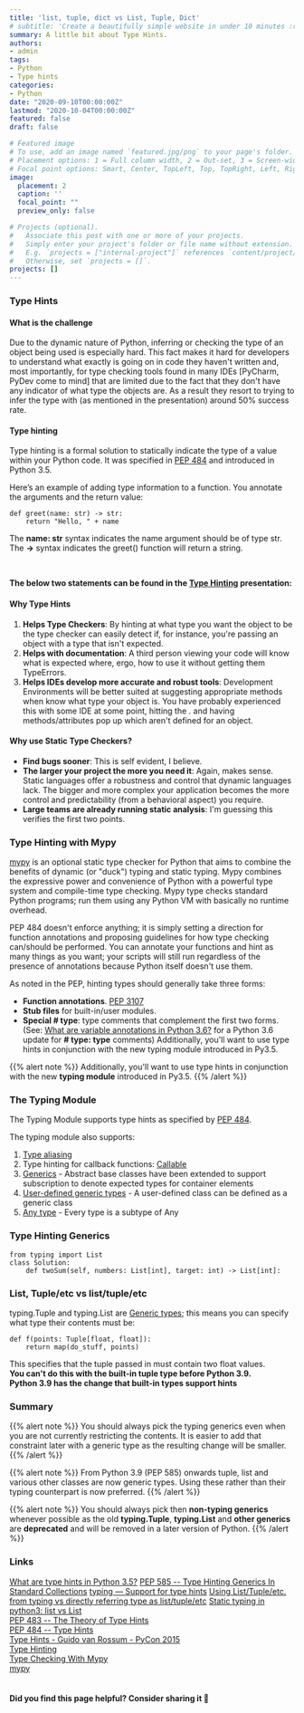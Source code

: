 ```yaml
---
title: 'list, tuple, dict vs List, Tuple, Dict'
# subtitle: 'Create a beautifully simple website in under 10 minutes :rocket:'
summary: A little bit about Type Hints.
authors:
- admin
tags:
- Python
- Type hints
categories:
- Python
date: "2020-09-10T00:00:00Z"
lastmod: "2020-10-04T00:00:00Z"
featured: false
draft: false

# Featured image
# To use, add an image named `featured.jpg/png` to your page's folder.
# Placement options: 1 = Full column width, 2 = Out-set, 3 = Screen-width
# Focal point options: Smart, Center, TopLeft, Top, TopRight, Left, Right, BottomLeft, Bottom, BottomRight
image:
  placement: 2
  caption: ''
  focal_point: ""
  preview_only: false

# Projects (optional).
#   Associate this post with one or more of your projects.
#   Simply enter your project's folder or file name without extension.
#   E.g. `projects = ["internal-project"]` references `content/project/deep-learning/index.md`.
#   Otherwise, set `projects = []`.
projects: []
---
```


### Type Hints

#### What is the challenge

Due to the dynamic nature of Python, inferring or checking the type of an object being used is especially hard. This fact makes it hard for developers to understand what exactly is going on in code they haven't written and, most importantly, for type checking tools found in many IDEs [PyCharm, PyDev come to mind] that are limited due to the fact that they don't have any indicator of what type the objects are. As a result they resort to trying to infer the type with (as mentioned in the presentation) around 50% success rate.

#### Type hinting

Type hinting is a formal solution to statically indicate the type of a value within your Python code. It was specified in [PEP 484](https://www.python.org/dev/peps/pep-0484/) 
and introduced in Python 3.5.  

Here’s an example of adding type information to a function. You annotate the arguments and the return value:

    def greet(name: str) -> str:
        return "Hello, " + name
The **name: str** syntax indicates the name argument should be of type str. The **->** syntax indicates the greet() function will return a string.  

<br>

**The below two statements can be found in the [Type Hinting](https://www.youtube.com/watch?v=2wDvzy6Hgxg) presentation:**

#### Why Type Hints

1. **Helps Type Checkers**: By hinting at what type you want the object to be the type checker can easily detect if, for instance, you're passing an object with a type that isn't expected.
2. **Helps with documentation**: A third person viewing your code will know what is expected where, ergo, how to use it without getting them TypeErrors.
3. **Helps IDEs develop more accurate and robust tools**: Development Environments will be better suited at suggesting appropriate methods when know what type your object is. You have probably experienced this with some IDE at some point, hitting the . and having methods/attributes pop up which aren't defined for an object.

#### Why use Static Type Checkers?

- **Find bugs sooner**: This is self evident, I believe.  
- **The larger your project the more you need it**: Again, makes sense. Static languages offer a robustness and control that dynamic languages lack. The bigger and more complex
  your application becomes the more control and predictability (from a behavioral aspect) you require. 
- **Large teams are already running static analysis**: I'm guessing this verifies the first two points.  

### Type Hinting with Mypy

[mypy](http://mypy-lang.org/index.html) is an optional static type checker for Python that aims to combine the benefits of dynamic (or "duck") typing and static typing. Mypy combines the expressive power and convenience of Python with a powerful type system and compile-time type checking. Mypy type checks standard Python programs; run them using any Python VM with basically no runtime overhead.

PEP 484 doesn't enforce anything; it is simply setting a direction for function annotations and proposing guidelines for how type checking can/should be performed. You can annotate your functions and hint as many things as you want; your scripts will still run regardless of the presence of annotations because Python itself doesn't use them.

As noted in the PEP, hinting types should generally take three forms:

- **Function annotations**. [PEP 3107](https://www.python.org/dev/peps/pep-3107/)  
- **Stub files** for built-in/user modules.  
- **Special # type**: type comments that complement the first two forms. (See: [What are variable annotations in Python 3.6?](https://stackoverflow.com/questions/39971929/what-are-variable-annotations-in-python-3-6/39973133#39973133) for a Python 3.6 update for **# type: type** comments)
Additionally, you'll want to use type hints in conjunction with the new typing module introduced in Py3.5.  

{{% alert note %}}
Additionally, you'll want to use type hints in conjunction with the new **typing module** introduced in Py3.5.
{{% /alert %}}
  

### The Typing Module

The Typing Module supports type hints as specified by [PEP 484](https://www.python.org/dev/peps/pep-0484/). 

The typing module also supports:

1. [Type aliasing](https://docs.python.org/3/library/typing.html#type-aliases)  
2. Type hinting for callback functions: [Callable](https://docs.python.org/3/library/typing.html#callable)  
3. [Generics](https://docs.python.org/3/library/typing.html#generics) - Abstract base classes have been extended to support subscription to denote expected types for container elements  
4. [User-defined generic types](https://docs.python.org/3/library/typing.html#user-defined-generic-types) - A user-defined class can be defined as a generic class  
5. [Any type](https://docs.python.org/3/library/typing.html#typing.Any) - Every type is a subtype of Any  

### Type Hinting Generics

    from typing import List
    class Solution:
        def twoSum(self, numbers: List[int], target: int) -> List[int]:
        

### List, Tuple/etc vs list/tuple/etc

typing.Tuple and typing.List are [Generic types](https://docs.python.org/3/library/typing.html#generics); this means you can specify what type their contents must be:

    def f(points: Tuple[float, float]):
        return map(do_stuff, points)

This specifies that the tuple passed in must contain two float values.  
**You can't do this with the built-in tuple type before Python 3.9.**  
**Python 3.9 has the change that built-in types support hints**

### Summary

{{% alert note %}}
You should always pick the typing generics even when you are not currently restricting the contents. It is easier to add that constraint later with a generic type as the resulting change will be smaller.
{{% /alert %}}

{{% alert note %}}
From Python 3.9 (PEP 585) onwards tuple, list and various other classes are now generic types. Using these rather than their typing counterpart is now preferred.
{{% /alert %}}

{{% alert note %}}
You should always pick then **non-typing generics** whenever possible as the old **typing.Tuple**, **typing.List** and **other generics** are **deprecated** and will be removed in a later version of Python.
{{% /alert %}}

### Links
[What are type hints in Python 3.5?](https://stackoverflow.com/questions/32557920/what-are-type-hints-in-python-3-5)
[PEP 585 -- Type Hinting Generics In Standard Collections](https://www.python.org/dev/peps/pep-0585/)
[typing — Support for type hints](https://docs.python.org/3.9/library/typing.html)
[Using List/Tuple/etc. from typing vs directly referring type as list/tuple/etc](https://stackoverflow.com/questions/39458193/using-list-tuple-etc-from-typing-vs-directly-referring-type-as-list-tuple-etc)
[Static typing in python3: list vs List](https://stackoverflow.com/questions/52629265/static-typing-in-python3-list-vs-list)  
[PEP 483 -- The Theory of Type Hints](https://www.python.org/dev/peps/pep-0483/)  
[PEP 484 -- Type Hints](https://www.python.org/dev/peps/pep-0484/)  
[Type Hints - Guido van Rossum - PyCon 2015](https://www.youtube.com/watch?v=2wDvzy6Hgxg)  
[Type Hinting](https://realpython.com/lessons/type-hinting/)  
[Type Checking With Mypy](https://realpython.com/lessons/type-checking-mypy/)  
[mypy](http://mypy-lang.org/index.html)  
<br>

#### Did you find this page helpful? Consider sharing it 🙌

